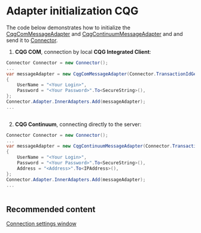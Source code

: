 # Adapter initialization CQG

The code below demonstrates how to initialize the [CqgComMessageAdapter](xref:StockSharp.Cqg.Com.CqgComMessageAdapter) and [CqgContinuumMessageAdapter](xref:StockSharp.Cqg.Continuum.CqgContinuumMessageAdapter) and and send it to [Connector](xref:StockSharp.Algo.Connector).

1. **CQG COM**, connection by local **CQG Integrated Client**:

```cs
Connector Connector = new Connector();				
...				
var messageAdapter = new CqgComMessageAdapter(Connector.TransactionIdGenerator)
{
    UserName = "<Your Login>",
    Password = "<Your Password>".To<SecureString>(),
};
Connector.Adapter.InnerAdapters.Add(messageAdapter);
...	
							
```

2. **CQG Continuum**, connecting directly to the server:

```cs
Connector Connector = new Connector();				
...				
var messageAdapter = new CqgContinuumMessageAdapter(Connector.TransactionIdGenerator)
{
    UserName = "<Your Login>",
    Password = "<Your Password>".To<SecureString>(),
    Address = "<Address>".To<IPAddress>(),
};
Connector.Adapter.InnerAdapters.Add(messageAdapter);
...	
							
```

## Recommended content

[Connection settings window](../../../graphical_user_interface/connection_settings_window.md)

